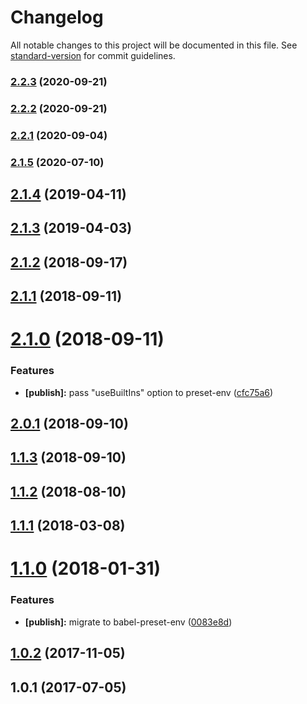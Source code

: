 # Changelog

All notable changes to this project will be documented in this file. See [standard-version](https://github.com/conventional-changelog/standard-version) for commit guidelines.

### [2.2.3](https://github.com/JetBrains/babel-preset/compare/v2.2.2...v2.2.3) (2020-09-21)

### [2.2.2](https://github.com/JetBrains/babel-preset/compare/v2.2.1...v2.2.2) (2020-09-21)

### [2.2.1](https://github.com/JetBrains/babel-preset/compare/v2.1.5...v2.2.1) (2020-09-04)

### [2.1.5](https://github.com/JetBrains/babel-preset/compare/v2.1.4...v2.1.5) (2020-07-10)

## [2.1.4](https://github.com/JetBrains/babel-preset/compare/v2.1.3...v2.1.4) (2019-04-11)



## [2.1.3](https://github.com/JetBrains/babel-preset/compare/v2.1.2...v2.1.3) (2019-04-03)



<a name="2.1.2"></a>
## [2.1.2](https://github.com/JetBrains/babel-preset/compare/v2.1.1...v2.1.2) (2018-09-17)



<a name="2.1.1"></a>
## [2.1.1](https://github.com/JetBrains/babel-preset/compare/v2.1.0...v2.1.1) (2018-09-11)



<a name="2.1.0"></a>
# [2.1.0](https://github.com/JetBrains/babel-preset/compare/v2.0.1...v2.1.0) (2018-09-11)


### Features

* **[publish]:** pass "useBuiltIns" option to preset-env ([cfc75a6](https://github.com/JetBrains/babel-preset/commit/cfc75a6))



<a name="2.0.1"></a>
## [2.0.1](https://github.com/JetBrains/babel-preset/compare/v1.1.3...v2.0.1) (2018-09-10)



<a name="1.1.3"></a>
## [1.1.3](https://github.com/JetBrains/babel-preset/compare/v1.1.2...v1.1.3) (2018-09-10)



<a name="1.1.2"></a>
## [1.1.2](https://github.com/JetBrains/babel-preset/compare/v1.1.1...v1.1.2) (2018-08-10)



<a name="1.1.1"></a>
## [1.1.1](https://github.com/JetBrains/babel-preset/compare/v1.1.0...v1.1.1) (2018-03-08)



<a name="1.1.0"></a>
# [1.1.0](https://github.com/JetBrains/babel-preset/compare/v1.0.2...v1.1.0) (2018-01-31)


### Features

* **[publish]:** migrate to babel-preset-env ([0083e8d](https://github.com/JetBrains/babel-preset/commit/0083e8d))



<a name="1.0.2"></a>
## [1.0.2](https://github.com/JetBrains/babel-preset/compare/v1.0.1...v1.0.2) (2017-11-05)



<a name="1.0.1"></a>
## 1.0.1 (2017-07-05)
